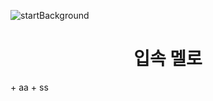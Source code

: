 ![startBackground](https://user-images.githubusercontent.com/69952837/177551799-29363f20-6600-4ee4-84e8-26a97f78bcbd.PNG)
<div align="center">
  <H1>입속 멜로</H1>
</div>
+ aa
  + ss
